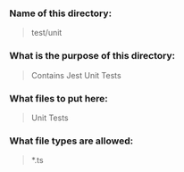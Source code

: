 ### Name of this directory: 
> test/unit

### What is the purpose of this directory:
> Contains Jest Unit Tests

### What files to put here:
> Unit Tests

### What file types are allowed:
> *.ts